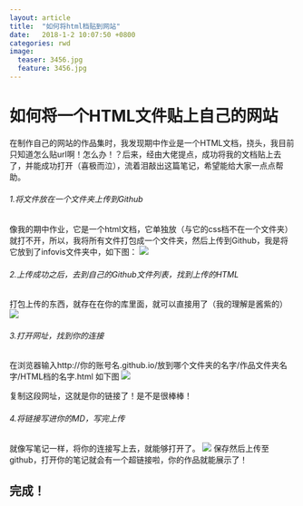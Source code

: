 ```yaml
---
layout: article
title:  "如何将html档贴到网站"
date:   2018-1-2 10:07:50 +0800
categories: rwd 
image:
  teaser: 3456.jpg
  feature: 3456.jpg
---
```


# 如何将一个HTML文件贴上自己的网站

在制作自己的网站的作品集时，我发现期中作业是一个HTML文档，挠头，我目前只知道怎么贴url啊！怎么办！？后来，经由大佬提点，成功将我的文档贴上去了，并能成功打开（喜极而泣），流着泪敲出这篇笔记，希望能给大家一点点帮助。
###### 1.将文件放在一个文件夹上传到Github
像我的期中作业，它是一个html文档，它单独放（与它的css档不在一个文件夹）就打不开，所以，我将所有文件打包成一个文件夹，然后上传到Github，我是将它放到了infovis文件夹中，如下图：
<img src="https://zhengtingeing.github.io/images/002.png">
###### 2.上传成功之后，去到自己的Github文件列表，找到上传的HTML
打包上传的东西，就存在在你的库里面，就可以直接用了（我的理解是酱紫的）
<img src="https://zhengtingeing.github.io/images/004.png">
###### 3.打开网址，找到你的连接
在浏览器输入http://你的账号名.github.io/放到哪个文件夹的名字/作品文件夹名字/HTML档的名字.html
如下图
<img src="https://zhengtingeing.github.io/images/005.png">

复制这段网址，这就是你的链接了！是不是很棒棒！
###### 4.将链接写进你的MD，写完上传
就像写笔记一样，将你的连接写上去，就能够打开了。
<img src="https://zhengtingeing.github.io/images/006.png">
保存然后上传至github，打开你的笔记就会有一个超链接啦，你的作品就能展示了！
## 完成！